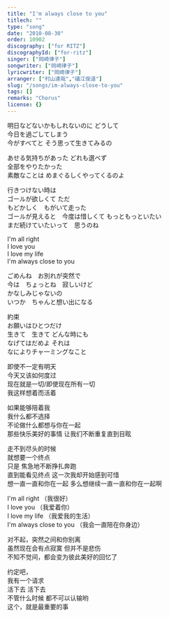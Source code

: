 ```yaml
---
title: "I'm always close to you"
titlech: ""
type: "song"
date: "2010-08-30"
order: 10902
discography: ["for RITZ"]
discographyId: ["for-ritz"]
singer: ["岡崎律子"]
songwriter: ["岡崎律子"]
lyricwriter: ["岡崎律子"]
arranger: ["村山達哉","礒江俊道"]
slug: "/songs/im-always-close-to-you"
tags: []
remarks: "Chorus"
license: {}
---
```


明日などないかもしれないのに どうして　  
今日を過ごしてしまう   
今がすべてと そう思って生きてみるの  
  
あせる気持ちがあった どれも選べず　  
全部をやりたかった   
素敵なことは めまぐるしくやってくるのよ   
  
行きつけない時は　  
ゴールが欲しくて ただ　  
もどかしく　もがいて走った  
ゴールが見えると　今度は惜しくて もっともっといたい   
まだ続けていたいって　思うのね   
  
I'm all right  
I love you   
I love my life   
I'm always close to you   
  
ごめんね　お別れが突然で   
今は　ちょっとね　寂しいけど   
かなしみじゃないの   
いつか　ちゃんと想い出になる   
  
約束　  
お願いはひとつだけ   
生きて　生きて どんな時にも　  
なげてはだめよ それは　  
なによりチャ一ミングなこと   

<!-- 翻译 -->

即使不一定有明天   
今天又该如何度过   
现在就是一切/即使现在所有一切   
我这样想着而活着  
  
如果能够陪着我   
我什么都不选择   
不论做什么都想与你在一起   
那些快乐美好的事情 让我们不断重复直到目眩   
  
走不到尽头的时候   
就想要一个终点   
只是 焦急地不断挣扎奔跑   
直到能看见终点 这一次我却开始感到可惜   
想一直一直和你在一起 多么想继续一直一直和你在一起啊   
  
I'm all right （我很好）   
I love you （我爱着你）   
I love my life （我爱我的生活）   
I'm always close to you （我会一直陪在你身边）  
  
对不起，突然之间和你别离   
虽然现在会有点寂寞 但并不是悲伤   
不知不觉间，都会变为彼此美好的回忆了   
  
约定吧，  
我有一个请求   
活下去 活下去   
不管什么时候 都不可以认输哟   
这个，就是最重要的事
